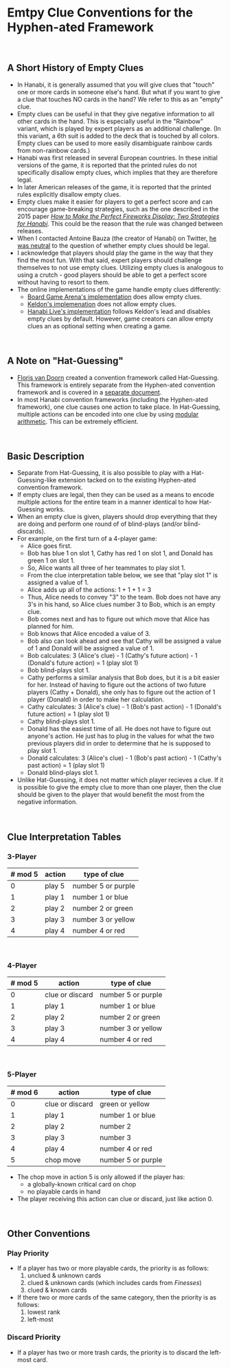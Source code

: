 # Emtpy Clue Conventions for the Hyphen-ated Framework

<br />

## A Short History of Empty Clues

* In Hanabi, it is generally assumed that you will give clues that "touch" one or more cards in someone else's hand. But what if you want to give a clue that touches NO cards in the hand? We refer to this as an "empty" clue.
* Empty clues can be useful in that they give negative information to all other cards in the hand. This is especially useful in the "Rainbow" variant, which is played by expert players as an additional challenge. (In this variant, a 6th suit is added to the deck that is touched by all colors. Empty clues can be used to more easily disambiguate rainbow cards from non-rainbow cards.)
* Hanabi was first released in several European countries. In these initial versions of the game, it is reported that the printed rules do not specifically disallow empty clues, which implies that they are therefore legal.
* In later American releases of the game, it is reported that the printed rules explicitly disallow empty clues.
* Empty clues make it easier for players to get a perfect score and can encourage game-breaking strategies, such as the one described in the 2015 paper [*How to Make the Perfect Fireworks Display: Two Strategies for Hanabi*](https://sites.google.com/site/rmgpgrwc/research-papers/Hanabi_final.pdf?attredirects=0). This could be the reason that the rule was changed between releases.
* When I contacted Antoine Bauza (the creator of Hanabi) on Twitter, [he was neutral](https://twitter.com/Zamiel_SRL/status/975919901520130048) to the question of whether empty clues should be legal.
* I acknowledge that players should play the game in the way that they find the most fun. With that said, expert players should challenge themselves to not use empty clues. Utilizing empty clues is analogous to using a crutch - good players should be able to get a perfect score without having to resort to them.
* The online implementations of the game handle empty clues differently:
  * [Board Game Arena's implementation](https://en.boardgamearena.com/) does allow empty clues.
  * [Keldon's implemenation](http://keldon.net/hanabi/) does not allow empty clues.
  * [Hanabi Live's implementation](https://hanabi.live) follows Keldon's lead and disables empty clues by default. However, game creators can allow empty clues an as optional setting when creating a game.

<br />

## A Note on "Hat-Guessing"

* [Floris van Doorn](https://github.com/fpvandoorn/) created a convention framework called Hat-Guessing. This framework is entirely separate from the Hyphen-ated convention framework and is covered in a [separate document](https://github.com/Zamiell/hanabi-conventions/blob/master/Hat_Guessing.md).
* In most Hanabi convention frameworks (including the Hyphen-ated framework), one clue causes one action to take place. In Hat-Guessing, multiple actions can be encoded into one clue by using [modular arithmetic](https://en.wikipedia.org/wiki/Modular_arithmetic). This can be extremely efficient.

<br />

## Basic Description

* Separate from Hat-Guessing, it is also possible to play with a Hat-Guessing-like extension tacked on to the existing Hyphen-ated convention framework.
* If empty clues are legal, then they can be used as a means to encode multiple actions for the entire team in a manner identical to how Hat-Guessing works.
* When an empty clue is given, players should drop everything that they are doing and perform one round of of blind-plays (and/or blind-discards).
* For example, on the first turn of a 4-player game:
  * Alice goes first.
  * Bob has blue 1 on slot 1, Cathy has red 1 on slot 1, and Donald has green 1 on slot 1.
  * So, Alice wants all three of her teammates to play slot 1.
  * From the clue interpretation table below, we see that "play slot 1" is assigned a value of 1.
  * Alice adds up all of the actions: 1 + 1 + 1 = 3
  * Thus, Alice needs to convey "3" to the team. Bob does not have any 3's in his hand, so Alice clues number 3 to Bob, which is an empty clue.
  * Bob comes next and has to figure out which move that Alice has planned for him.
  * Bob knows that Alice encoded a value of 3.
  * Bob also can look ahead and see that Cathy will be assigned a value of 1 and Donald will be assigned a value of 1.
  * Bob calculates: 3 (Alice's clue) - 1 (Cathy's future action) - 1 (Donald's future action) = 1 (play slot 1)
  * Bob blind-plays slot 1.
  * Cathy performs a similar analysis that Bob does, but it is a bit easier for her. Instead of having to figure out the actions of two future players (Cathy + Donald), she only has to figure out the action of 1 player (Donald) in order to make her calculation.
  * Cathy calculates: 3 (Alice's clue) - 1 (Bob's past action) - 1 (Donald's future action) = 1 (play slot 1)
  * Cathy blind-plays slot 1.
  * Donald has the easiest time of all. He does not have to figure out anyone's action. He just has to plug in the values for what the two previous players did in order to determine that he is supposed to play slot 1.
  * Donald calculates: 3 (Alice's clue) - 1 (Bob's past action) - 1 (Cathy's past action) = 1 (play slot 1)
  * Donald blind-plays slot 1.
* Unlike Hat-Guessing, it does not matter which player recieves a clue. If it is possible to give the empty clue to more than one player, then the clue should be given to the player that would benefit the most from the negative information.

<br />

## Clue Interpretation Tables

### 3-Player

| # mod 5  | action    | type of clue
| -------- | --------- | -------------
| 0        | play 5    | number 5 or purple
| 1        | play 1    | number 1 or blue
| 2        | play 2    | number 2 or green
| 3        | play 3    | number 3 or yellow
| 4        | play 4    | number 4 or red

<br />

### 4-Player

| # mod 5  | action          | type of clue
| -------- | --------------- | -------------
| 0        | clue or discard | number 5 or purple
| 1        | play 1          | number 1 or blue
| 2        | play 2          | number 2 or green
| 3        | play 3          | number 3 or yellow
| 4        | play 4          | number 4 or red

<br />

### 5-Player

| # mod 6  | action          | type of clue
| -------- | --------------- | -------------
| 0        | clue or discard | green or yellow
| 1        | play 1          | number 1 or blue
| 2        | play 2          | number 2
| 3        | play 3          | number 3
| 4        | play 4          | number 4 or red
| 5        | chop move       | number 5 or purple

* The chop move in action 5 is only allowed if the player has:
  * a globally-known critical card on chop
  * no playable cards in hand
* The player receiving this action can clue or discard, just like action 0.

<br />

## Other Conventions

### Play Priority

* If a player has two or more playable cards, the priority is as follows:
  1) unclued & unknown cards
  2) clued & unknown cards (which includes cards from *Finesses*)
  3) clued & known cards
* If there two or more cards of the same category, then the priority is as follows:
  1) lowest rank
  2) left-most

### Discard Priority

* If a player has two or more trash cards, the priority is to discard the left-most card.
